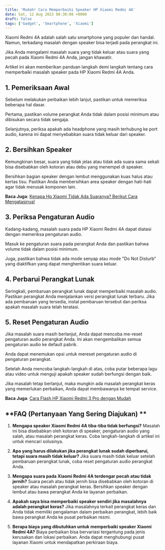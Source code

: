 ```yaml
---
title: 'Mudah! Cara Memperbaiki Speaker HP Xiaomi Redmi 4A'
date: Sat, 12 Aug 2023 08:30:08 +0000
draft: false
tags: ['Gadget', 'Smartphone', 'Xiaomi']
---
```


Xiaomi Redmi 4A adalah salah satu smartphone yang populer dan handal. Namun, terkadang masalah dengan speaker bisa terjadi pada perangkat ini.

Jika Anda mengalami masalah suara yang tidak keluar atau suara yang pecah pada Xiaomi Redmi 4A Anda, jangan khawatir.

Artikel ini akan memberikan panduan langkah demi langkah tentang cara memperbaiki masalah speaker pada HP Xiaomi Redmi 4A Anda.

**1\. Pemeriksaan Awal**
------------------------

Sebelum melakukan perbaikan lebih lanjut, pastikan untuk memeriksa beberapa hal dasar.

Pertama, pastikan volume perangkat Anda tidak dalam posisi minimum atau dibisukan secara tidak sengaja.

Selanjutnya, periksa apakah ada headphone yang masih terhubung ke port audio, karena ini dapat menyebabkan suara tidak keluar dari speaker.

**2\. Bersihkan Speaker**
-------------------------

Kemungkinan besar, suara yang tidak jelas atau tidak ada suara sama sekali bisa disebabkan oleh kotoran atau debu yang menempel di speaker.

Bersihkan bagian speaker dengan lembut menggunakan kuas halus atau kertas tisu. Pastikan Anda membersihkan area speaker dengan hati-hati agar tidak merusak komponen lain.

**Baca Juga**: [Kenapa Hp Xiaomi Tidak Ada Suaranya? Berikut Cara Mengatasinya!](https://blog.ajiekusumadhany.com/kenapa-hp-xiaomi-tidak-ada-suaranya-berikut-cara-mengatasinya/)

**3\. Periksa Pengaturan Audio**
--------------------------------

Kadang-kadang, masalah suara pada HP Xiaomi Redmi 4A dapat diatasi dengan memeriksa pengaturan audio.

Masuk ke pengaturan suara pada perangkat Anda dan pastikan bahwa volume tidak dalam posisi minimum.

Juga, pastikan bahwa tidak ada mode senyap atau mode "Do Not Disturb" yang diaktifkan yang dapat menghentikan suara keluar.

**4\. Perbarui Perangkat Lunak**
--------------------------------

Seringkali, pembaruan perangkat lunak dapat memperbaiki masalah audio. Pastikan perangkat Anda menjalankan versi perangkat lunak terbaru. Jika ada pembaruan yang tersedia, instal pembaruan tersebut dan periksa apakah masalah suara telah teratasi.

**5\. Reset Pengaturan Audio**
------------------------------

Jika masalah suara masih berlanjut, Anda dapat mencoba me-reset pengaturan audio perangkat Anda. Ini akan mengembalikan semua pengaturan audio ke default pabrik.

Anda dapat menemukan opsi untuk mereset pengaturan audio di pengaturan perangkat.

Setelah Anda mencoba langkah-langkah di atas, coba putar beberapa lagu atau video untuk menguji apakah speaker sudah berfungsi dengan baik.

Jika masalah tetap berlanjut, maka mungkin ada masalah perangkat keras yang memerlukan perbaikan, Anda dapat membawanya ke tempat service.

**Baca Juga**: [Cara Flash HP Xiaomi Redmi 3 Pro dengan Mudah](https://blog.ajiekusumadhany.com/cara-flash-hp-xiaomi-redmi-3-pro/)

**FAQ (Pertanyaan Yang Sering Diajukan) **
------------------------------------------

1.  **Mengapa speaker Xiaomi Redmi 4A tiba-tiba tidak berfungsi?** Masalah ini bisa disebabkan oleh kotoran di speaker, pengaturan audio yang salah, atau masalah perangkat keras. Coba langkah-langkah di artikel ini untuk mencari solusinya.
    
2.  **Apa yang harus dilakukan jika perangkat lunak sudah diperbarui, tetapi suara masih tidak keluar?** Jika suara masih tidak keluar setelah pembaruan perangkat lunak, coba reset pengaturan audio perangkat Anda.
    
3.  **Mengapa suara pada Xiaomi Redmi 4A terdengar pecah atau tidak jernih?** Suara pecah atau tidak jernih bisa disebabkan oleh kotoran di speaker atau masalah perangkat keras. Bersihkan speaker dengan lembut atau bawa perangkat Anda ke layanan perbaikan.
    
4.  **Apakah saya bisa memperbaiki speaker sendiri jika masalahnya adalah perangkat keras?** Jika masalahnya terkait perangkat keras dan Anda tidak memiliki pengalaman dalam perbaikan perangkat, lebih baik bawa perangkat Anda ke pusat perbaikan resmi.
    
5.  **Berapa biaya yang dibutuhkan untuk memperbaiki speaker Xiaomi Redmi 4A?** Biaya perbaikan bisa bervariasi tergantung pada jenis kerusakan dan lokasi perbaikan. Anda dapat menghubungi pusat layanan Xiaomi untuk mendapatkan perkiraan biaya.
